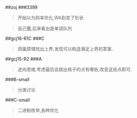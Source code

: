 ##zoj
###3399
>开始以为斜率优化,WA到变了形状

>自己蠢,后来看出是单调队列

##gcj16-R1C
###C
>鸽巢原理找出上界,发现可以构造满足上界的答案.

##gcj15-R2
###A
>逆向思维,考虑最后会跳出格子的点有哪些,改变这些点即可.

###B-small
>分类讨论

###C-small
>二进制枚举,各种优化
